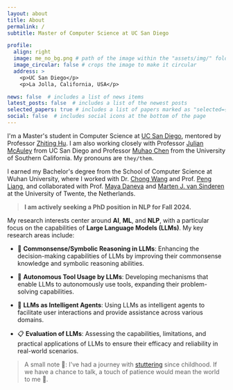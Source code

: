 ```yaml
---
layout: about
title: About
permalink: /
subtitle: Master of Computer Science at UC San Diego

profile:
  align: right
  image: me_no_bg.png # path of the image within the "assets/img/" folder
  image_circular: false # crops the image to make it circular
  address: >
    <p>UC San Diego</p>
    <p>La Jolla, California, USA</p>

news: false  # includes a list of news items
latest_posts: false  # includes a list of the newest posts
selected_papers: true # includes a list of papers marked as "selected={true}"
social: false  # includes social icons at the bottom of the page
---
```


I'm a Master's student in Computer Science at [UC San Diego](https://ucsd.edu/), mentored by Professor [Zhiting Hu](http://zhiting.ucsd.edu/index.html). I am also working closely with Professor [Julian McAuley](https://cseweb.ucsd.edu/~jmcauley/) from UC San Diego and Professor [Muhao Chen](https://muhaochen.github.io/) from the University of Southern California. My pronouns are `they/them`.

I earned my Bachelor's degree from the School of Computer Science at Wuhan University, where I worked with Dr. [Chong Wang](https://cs.whu.edu.cn/info/1019/2935.htm) and Prof. [Peng Liang](https://www.cs.rug.nl/search/People/PengLiang), and collaborated with Prof. [Maya Daneva](https://people.utwente.nl/m.daneva) and [Marten J. van Sinderen](https://people.utwente.nl/m.j.vansinderen) at the University of Twente, the Netherlands.

> **I am actively seeking a PhD position in NLP for Fall 2024.**

My research interests center around **AI**, **ML**, and **NLP**, with a particular focus on the capabilities of **Large Language Models (LLMs)**. My key research areas include:

- 🌟 **Commonsense/Symbolic Reasoning in LLMs**: Enhancing the decision-making capabilities of LLMs by improving their commonsense knowledge and symbolic reasoning abilities.

- 🔧 **Autonomous Tool Usage by LLMs**: Developing mechanisms that enable LLMs to autonomously use tools, expanding their problem-solving capabilities.

- 🤖 **LLMs as Intelligent Agents**: Using LLMs as intelligent agents to facilitate user interactions and provide assistance across various domains.

- 📋 **Evaluation of LLMs**: Assessing the capabilities, limitations, and practical applications of LLMs to ensure their efficacy and reliability in real-world scenarios.

> A small note 📝: I've had a journey with [stuttering](https://en.wikipedia.org/wiki/Stuttering) since childhood. If we have a chance to talk, a touch of patience would mean the world to me 🤗.